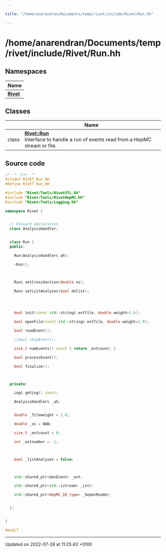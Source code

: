 ```yaml
---

title: "/home/anarendran/Documents/temp/rivet/include/Rivet/Run.hh"

---
```


# /home/anarendran/Documents/temp/rivet/include/Rivet/Run.hh



## Namespaces

| Name           |
| -------------- |
| **[Rivet](http://example.org/namespaces/namespacerivet/)**  |

## Classes

|                | Name           |
| -------------- | -------------- |
| class | **[Rivet::Run](http://example.org/classes/classrivet_1_1run/)** <br>Interface to handle a run of events read from a HepMC stream or file.  |




## Source code

```cpp
// -*- C++ -*-
#ifndef RIVET_Run_HH
#define RIVET_Run_HH

#include "Rivet/Tools/RivetSTL.hh"
#include "Rivet/Tools/RivetHepMC.hh"
#include "Rivet/Tools/Logging.hh"

namespace Rivet {


  // Forward declaration
  class AnalysisHandler;


  class Run {
  public:

    Run(AnalysisHandler& ah);

    ~Run();



    Run& setCrossSection(double xs);

    Run& setListAnalyses(bool dolist);




    bool init(const std::string& evtfile, double weight=1.0);

    bool openFile(const std::string& evtfile, double weight=1.0);

    bool readEvent();

    //bool skipEvent();

    size_t numEvents() const { return _evtcount; }

    bool processEvent();

    bool finalize();



  private:

    Log& getLog() const;

    AnalysisHandler& _ah;


    double _fileweight = 1.0;

    double _xs = NAN;

    size_t _evtcount = 0;

    int _evtnumber = -1;



    bool _listAnalyses = false;



    std::shared_ptr<GenEvent> _evt;

    std::shared_ptr<std::istream> _istr;

    std::shared_ptr<HepMC_IO_type> _hepmcReader;


  };


}

#endif
```


-------------------------------

Updated on 2022-07-28 at 11:25:43 +0100
